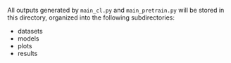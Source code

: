 All outputs generated by `main_cl.py` and `main_pretrain.py` will be stored in this directory,
organized into the following subdirectories:
* datasets
* models
* plots
* results